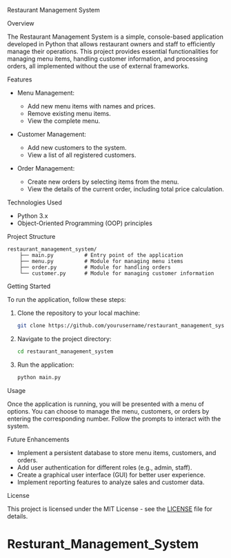 Restaurant Management System

Overview

The Restaurant Management System is a simple, console-based application developed in Python that allows restaurant owners and staff to efficiently manage their operations. This project provides essential functionalities for managing menu items, handling customer information, and processing orders, all implemented without the use of external frameworks.

Features

- Menu Management: 
  - Add new menu items with names and prices.
  - Remove existing menu items.
  - View the complete menu.

- Customer Management: 
  - Add new customers to the system.
  - View a list of all registered customers.

- Order Management: 
  - Create new orders by selecting items from the menu.
  - View the details of the current order, including total price calculation.

Technologies Used

- Python 3.x
- Object-Oriented Programming (OOP) principles

Project Structure

```
restaurant_management_system/
    ├── main.py          # Entry point of the application
    ├── menu.py          # Module for managing menu items
    ├── order.py         # Module for handling orders
    └── customer.py      # Module for managing customer information
```

Getting Started

To run the application, follow these steps:

1. Clone the repository to your local machine:
   ```bash
   git clone https://github.com/yourusername/restaurant_management_system.git
   ```

2. Navigate to the project directory:
   ```bash
   cd restaurant_management_system
   ```

3. Run the application:
   ```bash
   python main.py
   ```

Usage

Once the application is running, you will be presented with a menu of options. You can choose to manage the menu, customers, or orders by entering the corresponding number. Follow the prompts to interact with the system.

Future Enhancements

- Implement a persistent database to store menu items, customers, and orders.
- Add user authentication for different roles (e.g., admin, staff).
- Create a graphical user interface (GUI) for better user experience.
- Implement reporting features to analyze sales and customer data.

License

This project is licensed under the MIT License - see the [LICENSE](LICENSE) file for details.
# Resturant_Management_System
